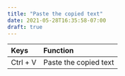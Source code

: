 ```yaml
---
title: "Paste the copied text"
date: 2021-05-28T16:35:58-07:00
draft: true
---
```


| Keys                       | Function                                               |
|:---------------------------|:-------------------------------------------------------|
| Ctrl + V                   | Paste the copied text                                  |